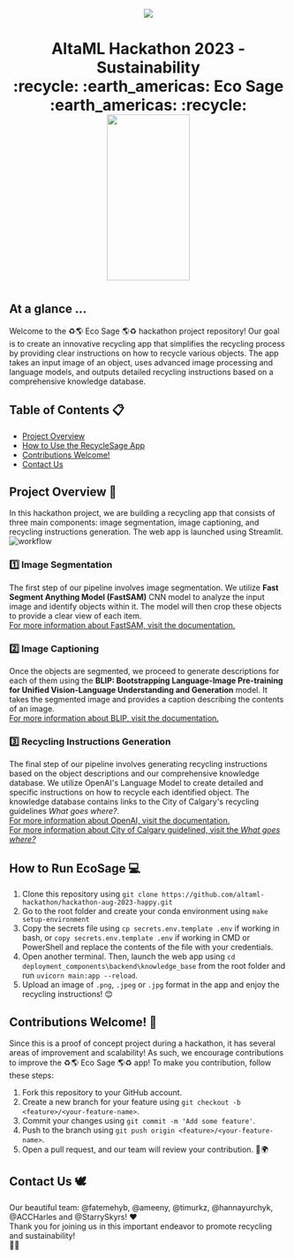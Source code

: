 
<p align="center">
  <img src="https://altaml.com/media/ul4ibm45/logo-for-dark.png?#gh-dark-mode-only">
  <h1 align="center"> 
    AltaML Hackathon 2023 - Sustainability
    <br>
    :recycle: :earth_americas: Eco Sage :earth_americas: :recycle:
    <br>
    <img src="https://github.com/StarrySkyrs-AltaML/EcoSage/blob/main/docs/EcoSage.png" width="150" height="300">

  <h1> 
<p>

## At a glance ... 
Welcome to the :recycle::earth_americas: Eco Sage :earth_americas::recycle: hackathon project repository! Our goal is to create an innovative recycling app that simplifies the recycling process by providing clear instructions on how to recycle various objects. The app takes an input image of an object, uses advanced image processing and language models, and outputs detailed recycling instructions based on a comprehensive knowledge database.

## Table of Contents :clipboard:
- [Project Overview](#project-overview-rocket)
- [How to Use the RecycleSage App](#how-to-run-ecosage-computer)
- [Contributions Welcome!](#contributions-welcome-raised_hands)
- [Contact Us](#contact-us-dove)

## Project Overview :rocket:

In this hackathon project, we are building a recycling app that consists of three main components: image segmentation, image captioning, and recycling instructions generation. The web app is launched using Streamlit. 
![workflow](https://github.com/StarrySkyrs-AltaML/EcoSage/blob/main/docs/Copy%20of%20DisposeCam.drawio.png)


### 1️⃣ Image Segmentation

The first step of our pipeline involves image segmentation. We utilize **Fast Segment Anything Model (FastSAM)** CNN model to analyze the input image and identify objects within it. The model will then crop these objects to provide a clear view of each item. 
<br>
[For more information about FastSAM, visit the documentation.](https://github.com/CASIA-IVA-Lab/FastSAM)

### 2️⃣ Image Captioning

Once the objects are segmented, we proceed to generate descriptions for each of them using the **BLIP: Bootstrapping Language-Image Pre-training for Unified Vision-Language Understanding and Generation** model. It takes the segmented image and provides a caption describing the contents of an image. 
<br>
[For more information about BLIP, visit the documentation.](https://huggingface.co/Salesforce/blip-image-captioning-large)

### 3️⃣ Recycling Instructions Generation

The final step of our pipeline involves generating recycling instructions based on the object descriptions and our comprehensive knowledge database. We utilize OpenAI's Language Model to create detailed and specific instructions on how to recycle each identified object. The knowledge database contains links to the City of Calgary's recycling guidelines _What goes where?_.
<br>
[For more information about OpenAI, visit the documentation.](https://platform.openai.com/docs/introduction)
<br>
[For more information about City of Calgary guidelined, visit the _What goes where?_](https://www.calgary.ca/waste/what-goes-where/default.html)

## How to Run EcoSage :computer:

1. Clone this repository using `git clone https://github.com/altaml-hackathon/hackathon-aug-2023-happy.git`
2. Go to the root folder and create your conda environment using `make setup-environment`
3. Copy the secrets file using `cp secrets.env.template .env` if working in bash, or `copy secrets.env.template .env` if working in CMD or PowerShell and replace the contents of the file with your credentials. 
4. Open another terminal. Then, launch the web app using `cd deployment_components\backend\knowledge_base` from the root folder and run `uvicorn main:app --reload`.
5. Upload an image of `.png`, `.jpeg` or `.jpg` format in the app and enjoy the recycling instructions! :blush:

## Contributions Welcome! :raised_hands:

Since this is a proof of concept project during a hackathon, it has several areas of improvement and scalability! As such, we encourage contributions to improve the :recycle::earth_americas: Eco Sage :earth_americas::recycle: app! To make you contribution, follow these steps:
1. Fork this repository to your GitHub account.
2. Create a new branch for your feature using `git checkout -b <feature>/<your-feature-name>`.
3. Commit your changes using `git commit -m 'Add some feature'`.
4. Push to the branch using `git push origin <feature>/<your-feature-name>`.
5. Open a pull request, and our team will review your contribution. 🌱🌍

## Contact Us :dove:

Our beautiful team: @fatemehyb, @ameeny, @timurkz, @hannayurchyk, @ACCHarles and @StarrySkyrs! ❤️
<br>
Thank you for joining us in this important endeavor to promote recycling and sustainability! 
<br>
🌿🌟








